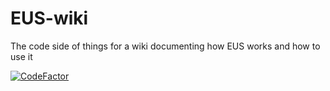 # EUS-wiki
The code side of things for a wiki documenting how EUS works and how to use it

[![CodeFactor](https://www.codefactor.io/repository/github/tgpethan/eus-wiki/badge/master)](https://www.codefactor.io/repository/github/tgpethan/eus-wiki/overview/master)
